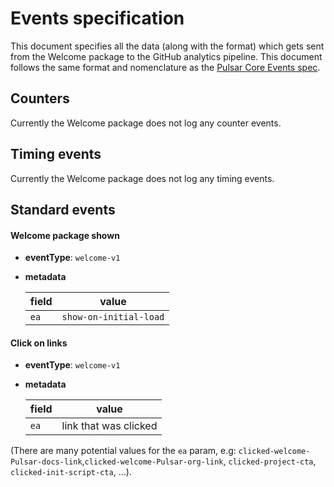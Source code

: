 # Events specification

This document specifies all the data (along with the format) which gets sent from the Welcome package to the GitHub analytics pipeline. This document follows the same format and nomenclature as the [Pulsar Core Events spec](https://github.com/atom/metrics/blob/master/docs/events.md).

## Counters

Currently the Welcome package does not log any counter events.

## Timing events

Currently the Welcome package does not log any timing events.

## Standard events

#### Welcome package shown

* **eventType**: `welcome-v1`
* **metadata**

  | field | value |
  |-------|-------|
  | `ea` | `show-on-initial-load`


#### Click on links

* **eventType**: `welcome-v1`
* **metadata**

  | field | value |
  |-------|-------|
  | `ea` | link that was clicked

(There are many potential values for the `ea` param, e.g: `clicked-welcome-Pulsar-docs-link`,`clicked-welcome-Pulsar-org-link`, `clicked-project-cta`, `clicked-init-script-cta`, ...).


